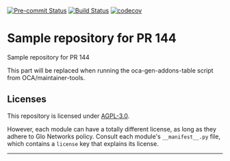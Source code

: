 
<!-- /!\ Non OCA Context : Set here the badge of your runbot / runboat instance. -->
[![Pre-commit Status](https://github.com/GlodoUK/oca_addons-repo-template-pr-144/actions/workflows/pre-commit.yml/badge.svg?branch=15.0)](https://github.com/GlodoUK/oca_addons-repo-template-pr-144/actions/workflows/pre-commit.yml?query=branch%3A15.0)
[![Build Status](https://github.com/GlodoUK/oca_addons-repo-template-pr-144/actions/workflows/test.yml/badge.svg?branch=15.0)](https://github.com/GlodoUK/oca_addons-repo-template-pr-144/actions/workflows/test.yml?query=branch%3A15.0)
[![codecov](https://codecov.io/gh/GlodoUK/oca_addons-repo-template-pr-144/branch/15.0/graph/badge.svg)](https://codecov.io/gh/GlodoUK/oca_addons-repo-template-pr-144)
<!-- /!\ Non OCA Context : Set here the badge of your translation instance. -->

<!-- /!\ do not modify above this line -->

# Sample repository for PR 144

Sample repository for PR 144

<!-- /!\ do not modify below this line -->

<!-- prettier-ignore-start -->

[//]: # (addons)

This part will be replaced when running the oca-gen-addons-table script from OCA/maintainer-tools.

[//]: # (end addons)

<!-- prettier-ignore-end -->

## Licenses

This repository is licensed under [AGPL-3.0](LICENSE).

However, each module can have a totally different license, as long as they adhere to Glo Networks
policy. Consult each module's `__manifest__.py` file, which contains a `license` key
that explains its license.

----
<!-- /!\ Non OCA Context : Set here the full description of your organization. -->
